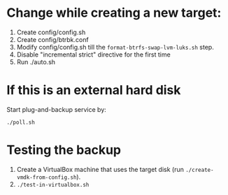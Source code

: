 # Change while creating a new target: 

1. Create config/config.sh
2. Create config/btrbk.conf
3. Modify config/config.sh till the `format-btrfs-swap-lvm-luks.sh` step.
4. Disable "incremental strict" directive for the first time
5. Run ./auto.sh


# If this is an external hard disk

Start plug-and-backup service by:

`./poll.sh`


# Testing the backup 

1. Create a VirtualBox machine that uses the target disk (run `./create-vmdk-from-config.sh`).
2. `./test-in-virtualbox.sh` 
